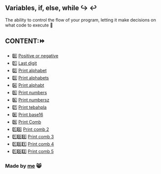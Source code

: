 ## Variables, if, else, while  :arrow_right_hook: :leftwards_arrow_with_hook:
The ability to control the flow of your program, letting it make decisions on what code to execute :heart_decoration:
## CONTENT::fast_forward:
- :zero: [Positive or negative](https://github.com/lperezcas16/holbertonschool-low_level_programming/blob/master/0x01-variables_if_else_while/0-positive_or_negative.c)
- :one: [Last digit](https://github.com/lperezcas16/holbertonschool-low_level_programming/blob/master/0x01-variables_if_else_while/1-last_digit.c)
- :two: [Print alphabet](https://github.com/lperezcas16/holbertonschool-low_level_programming/blob/master/0x01-variables_if_else_while/2-print_alphabet.c)
- :three: [Print alphabets](https://github.com/lperezcas16/holbertonschool-low_level_programming/blob/master/0x01-variables_if_else_while/3-print_alphabets.c)
- :four: [Print alphabt](https://github.com/lperezcas16/holbertonschool-low_level_programming/blob/master/0x01-variables_if_else_while/4-print_alphabt.c)
- :five: [Print numbers](https://github.com/lperezcas16/holbertonschool-low_level_programming/blob/master/0x01-variables_if_else_while/5-print_numbers.c)
- :six: [Print numbersz](https://github.com/lperezcas16/holbertonschool-low_level_programming/blob/master/0x01-variables_if_else_while/6-print_numberz.c)
- :seven: [Print tebahpla](https://github.com/lperezcas16/holbertonschool-low_level_programming/blob/master/0x01-variables_if_else_while/7-print_tebahpla.c)
- :eight: [Print base16](https://github.com/lperezcas16/holbertonschool-low_level_programming/blob/master/0x01-variables_if_else_while/8-print_base16.c)
- :nine: [Print Comb](https://github.com/lperezcas16/holbertonschool-low_level_programming/blob/master/0x01-variables_if_else_while/9-print_comb.c)
- :one::zero: [Print comb 2](https://github.com/lperezcas16/holbertonschool-low_level_programming/blob/master/0x01-variables_if_else_while/10-print_comb2.c)
- :one::zero::zero: [Print comb 3](https://github.com/lperezcas16/holbertonschool-low_level_programming/blob/master/0x01-variables_if_else_while/100-print_comb3.c)
- :one::zero::one: [Print comb 4](https://github.com/lperezcas16/holbertonschool-low_level_programming/blob/master/0x01-variables_if_else_while/101-print_comb4.c)
- :one::zero::two: [Print comb 5](https://github.com/lperezcas16/holbertonschool-low_level_programming/blob/master/0x01-variables_if_else_while/102-print_comb5.c)

### Made by [me](https://github.com/lperezcas16?tab=overview&from=2020-05-01&to=2020-05-31) :smile_cat:
